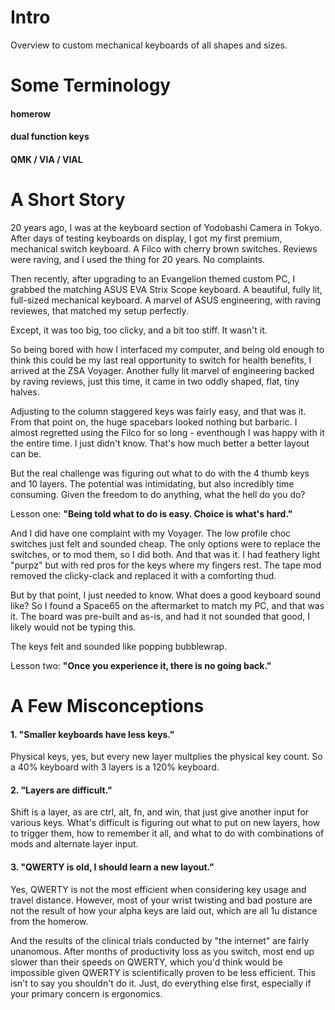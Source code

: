 # Intro
Overview to custom mechanical keyboards of all shapes and sizes.

# Some Terminology

#### homerow

#### dual function keys

#### QMK / VIA / VIAL


# A Short Story

20 years ago, I was at the keyboard section of Yodobashi Camera in Tokyo. After days of testing keyboards on display, I got my first premium, mechanical switch keyboard. A Filco with cherry brown switches. Reviews were raving, and
I used the thing for 20 years. No complaints. 

Then recently, after upgrading to an Evangelion themed custom PC, I grabbed the matching ASUS EVA Strix Scope keyboard. A beautiful, fully lit, full-sized mechanical keyboard. A marvel of ASUS engineering, with raving reviewes, that matched my setup perfectly. 

Except, it was too big, too clicky, and a bit too stiff. It wasn't it.

So being bored with how I interfaced my computer, and being old enough to think this could be my last real opportunity to switch for health benefits, I arrived at the ZSA Voyager. Another fully lit marvel of engineering backed by raving reviews, just this time, it came in two oddly shaped, flat, tiny halves.

Adjusting to the column staggered keys was fairly easy, and that was it. From that point on, the huge spacebars looked nothing but barbaric. I almost regretted using the Filco for so long - eventhough I was happy with it the entire time. I just didn't know. That's how much better a better layout can be.

But the real challenge was figuring out what to do with the 4 thumb keys and 10 layers. The potential was intimidating, but also incredibly time consuming. Given the freedom to do anything, what the hell do you do?

Lesson one: **"Being told what to do is easy. Choice is what's hard."**

And I did have one complaint with my Voyager. The low profile choc switches just felt and sounded cheap. The only options were to replace the switches, or to mod them, so I did both. And that was it. I had feathery light "purpz" but with red pros for the keys where my fingers rest. The tape mod removed the clicky-clack and replaced it with a comforting thud.

But by that point, I just needed to know. What does a good keyboard sound like? So I found a Space65 on the aftermarket to match my PC, and that was it. The board was pre-built and as-is, and had it not sounded that good, I likely would not be typing this.

The keys felt and sounded like popping bubblewrap. 

Lesson two: **"Once you experience it, there is no going back."**


# A Few Misconceptions

#### 1. "Smaller keyboards have less keys."

Physical keys, yes, but every new layer multplies the physical key count. So a 40% keyboard with 3 layers is a 120% keyboard.
   
#### 2. "Layers are difficult."

Shift is a layer, as are ctrl, alt, fn, and win, that just give another input for various keys. What's difficult is figuring out what to put on new layers, how to trigger them, how to remember it all, and what to do with combinations of mods and alternate layer input.
#### 3. "QWERTY is old, I should learn a new layout."

Yes, QWERTY is not the most efficient when considering key usage and travel distance. However, most of your wrist twisting and bad posture are not the result of how your alpha keys are laid out, which are all 1u distance from the homerow. 

And the results of the clinical trials conducted by "the internet" are fairly unanomous. After months of productivity loss as you switch, most end up slower than their speeds on QWERTY, which you'd think would be impossible given QWERTY is scientifically proven to be less efficient. This isn't to say you shouldn't do it. Just, do everything else first, especially if your primary concern is ergonomics.
